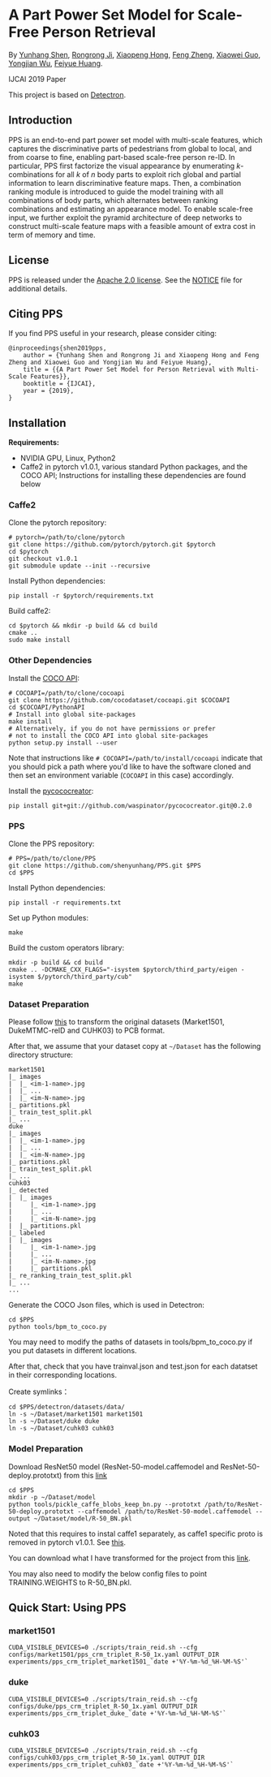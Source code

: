 # A Part Power Set Model for Scale-Free Person Retrieval

By [Yunhang Shen](), [Rongrong Ji](http://mac.xmu.edu.cn/rrji-en.html), [Xiaopeng Hong](https://hongxiaopeng.com/), [Feng Zheng](https://scholar.google.com/citations?user=PcmyXHMAAAAJ), [Xiaowei Guo](), [Yongjian Wu](), [Feiyue Huang]().

IJCAI 2019 Paper

This project is based on [Detectron](https://github.com/facebookresearch/Detectron).


## Introduction

PPS is an end-to-end part power set model with multi-scale features, which captures the discriminative parts of pedestrians from global to local, and from coarse to fine, enabling part-based scale-free person re-ID.
In particular, PPS first factorize the visual appearance by enumerating $k$-combinations for all $k$ of $n$ body parts to exploit rich global and partial information to learn discriminative feature maps.
Then, a combination ranking module is introduced to guide the model training with all combinations of body parts, which alternates between ranking combinations and estimating an appearance model.
To enable scale-free input, we further exploit the pyramid architecture of deep networks to construct multi-scale feature maps with a feasible amount of extra cost in term of memory and time.


## License

PPS is released under the [Apache 2.0 license](https://github.com/shenyunhang/PPS/blob/PPS/LICENSE). See the [NOTICE](https://github.com/shenyunhang/PPS/blob/PPS/NOTICE) file for additional details.


## Citing PPS

If you find PPS useful in your research, please consider citing:

```
@inproceedings{shen2019pps,
    author = {Yunhang Shen and Rongrong Ji and Xiaopeng Hong and Feng Zheng and Xiaowei Guo and Yongjian Wu and Feiyue Huang},
    title = {{A Part Power Set Model for Person Retrieval with Multi-Scale Features}},
    booktitle = {IJCAI},
    year = {2019},
}   
```


## Installation

**Requirements:**

- NVIDIA GPU, Linux, Python2
- Caffe2 in pytorch v1.0.1, various standard Python packages, and the COCO API; Instructions for installing these dependencies are found below

### Caffe2

Clone the pytorch repository:

```
# pytorch=/path/to/clone/pytorch
git clone https://github.com/pytorch/pytorch.git $pytorch
cd $pytorch
git checkout v1.0.1
git submodule update --init --recursive
```

Install Python dependencies:

```
pip install -r $pytorch/requirements.txt
```

Build caffe2:

```
cd $pytorch && mkdir -p build && cd build
cmake ..
sudo make install
```


### Other Dependencies

Install the [COCO API](https://github.com/cocodataset/cocoapi):

```
# COCOAPI=/path/to/clone/cocoapi
git clone https://github.com/cocodataset/cocoapi.git $COCOAPI
cd $COCOAPI/PythonAPI
# Install into global site-packages
make install
# Alternatively, if you do not have permissions or prefer
# not to install the COCO API into global site-packages
python setup.py install --user
```

Note that instructions like `# COCOAPI=/path/to/install/cocoapi` indicate that you should pick a path where you'd like to have the software cloned and then set an environment variable (`COCOAPI` in this case) accordingly.

Install the [pycococreator](https://github.com/waspinator/pycococreator):

```
pip install git+git://github.com/waspinator/pycococreator.git@0.2.0
```


### PPS

Clone the PPS repository:

```
# PPS=/path/to/clone/PPS
git clone https://github.com/shenyunhang/PPS.git $PPS
cd $PPS
```

Install Python dependencies:

```
pip install -r requirements.txt
```

Set up Python modules:

```
make
```

Build the custom operators library:

```
mkdir -p build && cd build
cmake .. -DCMAKE_CXX_FLAGS="-isystem $pytorch/third_party/eigen -isystem $/pytorch/third_party/cub"
make
```


### Dataset Preparation
Please follow [this](https://github.com/huanghoujing/beyond-part-models/blob/master/README.md#dataset-preparation) to transform the original datasets (Market1501, DukeMTMC-reID and CUHK03) to PCB format.

After that, we assume that your dataset copy at `~/Dataset` has the following directory structure:

```
market1501
|_ images
|  |_ <im-1-name>.jpg
|  |_ ...
|  |_ <im-N-name>.jpg
|_ partitions.pkl
|_ train_test_split.pkl
|_ ...
duke
|_ images
|  |_ <im-1-name>.jpg
|  |_ ...
|  |_ <im-N-name>.jpg
|_ partitions.pkl
|_ train_test_split.pkl
|_ ...
cuhk03
|_ detected
|  |_ images
|     |_ <im-1-name>.jpg
|     |_ ...
|     |_ <im-N-name>.jpg
|  |_ partitions.pkl
|_ labeled
|  |_ images
|     |_ <im-1-name>.jpg
|     |_ ...
|     |_ <im-N-name>.jpg
|     |_ partitions.pkl
|_ re_ranking_train_test_split.pkl
|_ ...
...
```

Generate the COCO Json files, which is used in Detectron:
```
cd $PPS
python tools/bpm_to_coco.py
```
You may need to modify the paths of datasets in tools/bpm_to_coco.py if you put datasets in different locations.

After that, check that you have trainval.json and test.json for each datatset in their corresponding locations.

Create symlinks：
```
cd $PPS/detectron/datasets/data/
ln -s ~/Dataset/market1501 market1501
ln -s ~/Dataset/duke duke
ln -s ~/Dataset/cuhk03 cuhk03
```


### Model Preparation

Download ResNet50 model (ResNet-50-model.caffemodel and ResNet-50-deploy.prototxt) from this [link](https://github.com/KaimingHe/deep-residual-networks)
```
cd $PPS
mkdir -p ~/Dataset/model
python tools/pickle_caffe_blobs_keep_bn.py --prototxt /path/to/ResNet-50-deploy.prototxt --caffemodel /path/to/ResNet-50-model.caffemodel --output ~/Dataset/model/R-50_BN.pkl
```

Noted that this requires to instal caffe1 separately, as caffe1 specific proto is removed in pytorch v1.0.1. 
See [this](https://github.com/pytorch/pytorch/commit/40109b16d0df8248bc01ad08c7ab615310c52d67).

You can download what I have transformed for the project from this [link](https://1drv.ms/u/s!AodeRhn8mpxoh0TIj0K7eaUWyREj?e=VuGeGe).

You may also need to modify the below config files to point TRAINING.WEIGHTS to R-50_BN.pkl.


## Quick Start: Using PPS

### market1501

```
CUDA_VISIBLE_DEVICES=0 ./scripts/train_reid.sh --cfg configs/market1501/pps_crm_triplet_R-50_1x.yaml OUTPUT_DIR experiments/pps_crm_triplet_market1501_`date +'%Y-%m-%d_%H-%M-%S'`
```

### duke

```
CUDA_VISIBLE_DEVICES=0 ./scripts/train_reid.sh --cfg configs/duke/pps_crm_triplet_R-50_1x.yaml OUTPUT_DIR experiments/pps_crm_triplet_duke_`date +'%Y-%m-%d_%H-%M-%S'`
```

### cuhk03

```
CUDA_VISIBLE_DEVICES=0 ./scripts/train_reid.sh --cfg configs/cuhk03/pps_crm_triplet_R-50_1x.yaml OUTPUT_DIR experiments/pps_crm_triplet_cuhk03_`date +'%Y-%m-%d_%H-%M-%S'`
```
